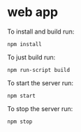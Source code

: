 web app
====

To install and build run:
```
npm install
```

To just build run:
```
npm run-script build
```

To start the server run:
```
npm start
```

To stop the server run:
```
npm stop
```
